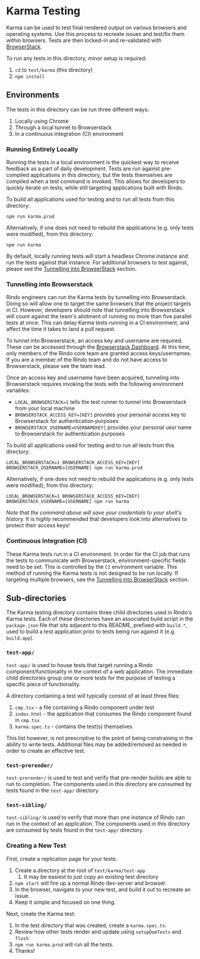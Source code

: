 # Karma Testing

Karma can be used to test final rendered output on various browsers and operating systems.
Use this process to recreate issues and test/fix them within browsers.
Tests are then locked-in and re-validated with [BrowserStack](https://www.browserstack.com/).

To run any tests in this directory, minor setup is required:
1. `cd` to `test/karma` (this directory)
2. `npm install`

## Environments

The tests in this directory can be run three different ways:
1. Locally using Chrome
2. Through a local tunnel to Browserstack
3. In a continuous integration (CI) environment

### Running Entirely Locally

Running the tests in a local environment is the quickest way to receive feedback as a part of daily development.
Tests are run against pre-compiled applications in this directory, but the tests themselves are compiled when a test 
command is invoked.
This allows for developers to quickly iterate on tests, while still targeting applications built with Rindo. 

To build all applications used for testing and to run all tests from this directory:
```
npm run karma.prod
```
Alternatively, if one does not need to rebuild the applications (e.g. only tests were modified), from this directory:
```
npm run karma
```

By default, locally running tests will start a headless Chrome instance and run the tests against that instance.
For additional browsers to test against, please see the [Tunnelling into BrowserStack](#tunnelling-into-browserstack) section.

### Tunnelling into Browserstack

Rindo engineers can run the Karma tests by tunnelling into Browserstack.
Doing so will allow one to target the same browsers that the project targets in CI.
However, developers should note that tunnelling into Browserstack will count against the team's allotment of running no
more than five parallel tests at once.
This can delay Karma tests running in a CI environment, and affect the time it takes to land a pull request.

To tunnel into Browserstack, an access key and username are required.
These can be accessed through the [Browserstack Dashboard](https://automate.browserstack.com/dashboard/v2).
At this time, only members of the Rindo core team are granted access keys/usernames.
If you are a member of the Rindo team and do not have access to Browserstack, please see the team lead.

Once an access key and username have been acquired, tunneling into Browserstack requires invoking the tests with the
following environment variables:
- `LOCAL_BROWSERSTACK=1` tells the test runner to tunnel into Browserstack from your local machine
- `BROWSERSTACK_ACCESS_KEY=[KEY]` provides your personal access key to Browserstack for authentication purposes
- `BROWSERSTACK_USERNAME=USERNAMEKEY]` provides your personal uesr name to Browserstack for authentication purposes

To build all applications used for testing and to run all tests from this directory:
```
LOCAL_BROWSERSTACK=1 BROWSERSTACK_ACCESS_KEY=[KEY] BROWSERSTACK_USERNAME=[USERNAME] npm run karma.prod
```
Alternatively, if one does not need to rebuild the applications (e.g. only tests were modified), from this directory:
```
LOCAL_BROWSERSTACK=1 BROWSERSTACK_ACCESS_KEY=[KEY] BROWSERSTACK_USERNAME=[USERNAME] npm run karma
```

*Note that the command above will save your credentials to your shell's history.*
It is _highly_ recommended that developers look into alternatives to protect their access keys!

### Continuous Integration (CI)

These Karma tests run in a CI environment.
In order for the CI job that runs the tests to communicate with Browserstack, environment-specific fields need to be set.
This is controlled by the `CI` environment variable.
This method of running the Karma tests is not designed to be run locally.
If targeting multiple browsers, see the [Tunnelling into BrowserStack](#tunnelling-into-browserstack) section.

## Sub-directories

The Karma testing directory contains three child directories used in Rindo's Karma tests. Each of these directories
have an associated build script in the `package.json` file that sits adjacent to this README, prefixed with `build.*`,
used to build a test application prior to tests being run against it (e.g. `build.app`).

### `test-app/`

`test-app/` is used to house tests that target running a Rindo component/functionality in the context of a web 
application. The immediate child directories group one or more tests for the purpose of testing a specific piece of
functionality. 

A directory containing a test will typically consist of at least three files:
1. `cmp.tsx` - a file containing a Rindo component under test
2. `index.html` - the application that consumes the Rindo component found in `cmp.tsx`
3. `karma.spec.ts` - contains the test(s) themselves

This list however, is not prescriptive to the point of being constraining in the ability to write tests. Additional
files may be added/removed as needed in order to create an effective test.

### `test-prerender/`

`test-prerender/` is used to test and verify that pre-render builds are able to run to completion. The components used 
in this directory are consumed by tests found in the `test-app/` directory.

### `test-sibling/`

`test-sibling/` is used to verify that more than one instance of Rindo can run in the context of an application. The
components used in this directory are consumed by tests found in the `test-app/` directory.


### Creating a New Test

First, create a replication page for your tests:

1. Create a directory at the root of `test/karma/test-app` 
   1. It may be easiest to just copy an existing test directory
2. `npm start` will fire up a normal Rindo dev-server and browser.
3. In the browser, navigate to your new test, and build it out to recreate an issue.
4. Keep it simple and focused on one thing.

Next, create the Karma test:

1. In the test directory that was created, create a `karma.spec.ts`.
2. Review how other tests render and update using `setupDomTests` and `flush`.
3. `npm run karma.prod` will run all the tests.
4. Thanks!
